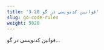 ```yaml
---
title: '3.20 قوانین کدنویسی در گو'
slug: go-code-rules
weight: 5020
---
```


قوانین کدنویسی در گو...